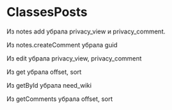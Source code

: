# ClassesPosts

Из notes add убрала privacy_view и privacy_comment.

Из notes.createComment убрала guid 

Из edit убрала privacy_view, privacy_comment

Из get убрала offset, sort 

Из getById убрала need_wiki 

Из getComments убрала offset, sort
